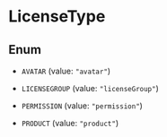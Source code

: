 

# LicenseType

## Enum


* `AVATAR` (value: `"avatar"`)

* `LICENSEGROUP` (value: `"licenseGroup"`)

* `PERMISSION` (value: `"permission"`)

* `PRODUCT` (value: `"product"`)



